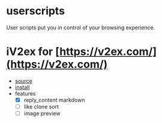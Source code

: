 # userscripts
User scripts put you in control of your browsing experience.

# iV2ex for [https://v2ex.com/](https://v2ex.com/)
- [source](https://github.com/gMan1990/userscripts/blob/master/iV2ex.user.js)
- [install](https://raw.githubusercontent.com/gMan1990/userscripts/master/iV2ex.user.js)
- features
    - [x] reply_content markdown
    - [ ] like clone sort
    - [ ] image preview
